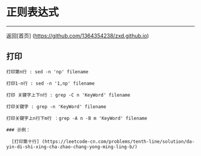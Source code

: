 
# 正则表达式
---

 返回[首页] (https://github.com/1364354238/zxd.github.io)
 
 <a name='index'></a>

 ## 打印
 
    打印第n行 : sed -n 'np' filename
    
    打印1-n行 : sed -n '1,np' filename
    
    打印 关键字上下n行 : grep -C n 'KeyWord' filename
    
    打印关键字 : grep -n 'KeyWord' filename
    
    打印关键字上n行下m行 ：grep -A n -B m 'KeyWord' filename
    
    ### 示例：
      
      [打印第十行] (https://leetcode-cn.com/problems/tenth-line/solution/da-yin-di-shi-xing-cha-zhao-chang-yong-ming-ling-b/)
      
